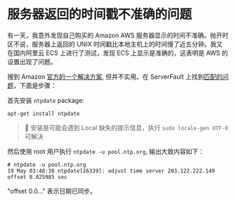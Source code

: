 # 服务器返回的时间戳不准确的问题

有一天，我意外发现自己购买的 Amazon AWS 服务器显示的时间不准确。抛开时区不说，服务器上返回的 UNIX 时间戳比本地主机上的时间慢了近五分钟。我又在国内阿里云 ECS 上进行了测试，发现 ECS 上显示是准确的，这表明是 AWS 的设置出现了问题。

搜到 Amazon [官方的一个解决方案][ntp-offical-solution], 但并不实用。在 ServerFault 上找到[匹配的问题][exact-question]，下面是步骤：

首先安装 `ntpdate` package:


```
apt-get install ntpdate
```
  
> :bell: 安装是可能会遇到 Local 缺失的提示信息，执行 `sudo locale-gen UTF-8` 可解决

然后使用 root 用户执行 `ntpdate -u pool.ntp.org`, 输出大致内容如下：

```
# ntpdate -u pool.ntp.org
19 May 03:48:38 ntpdate[26339]: adjust time server 203.122.222.149 offset 0.025985 sec
```

"offset 0.0..." 表示日期已同步。


[ntp-offical-solution]: http://docs.aws.amazon.com/zh_cn/AWSEC2/latest/UserGuide/set-time.html#configure_ntp "配置网络时间协议 (NTP)"
[exact-question]: https://serverfault.com/questions/513326/wrong-time-on-my-ubuntu-amazon-ec2-instances

